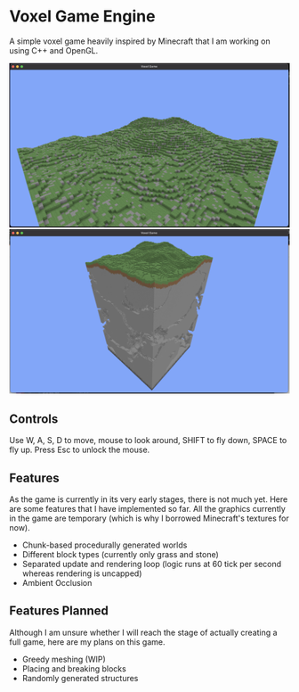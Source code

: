# Voxel Game Engine
A simple voxel game heavily inspired by Minecraft that I am working on
using C++ and OpenGL. 

![](screenshot.png)
![](screenshot2.png)

## Controls
Use W, A, S, D to move, mouse to look around, SHIFT to fly down, SPACE to fly up.
Press Esc to unlock the mouse.

## Features
As the game is currently in its very early stages, there is not much yet.
Here are some features that I have implemented so far.
All the graphics currently in the game are temporary (which is why I borrowed
Minecraft's textures for now).
- Chunk-based procedurally generated worlds
- Different block types (currently only grass and stone)
- Separated update and rendering loop (logic runs at 60 tick per second whereas rendering is uncapped)
- Ambient Occlusion

## Features  Planned
Although I am unsure whether I will reach the stage of actually creating a full game, here are my
plans on this game.
- Greedy meshing (WIP)
- Placing and breaking blocks
- Randomly generated structures

